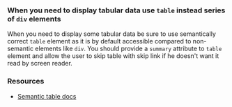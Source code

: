 ### When you need to display tabular data use `table` instead series of `div` elements

When you need to display some tabular data be sure to use semantically correct `table` element as it is by default accessible compared to non-semantic elements like `div`. You should provide a `summary` attribute to `table` element and allow the user to skip table with skip link if he doesn't want it read by screen reader.

### Resources
<!-- Whenever possible, include the links to more advanced guide-->
* [Semantic table docs](https://developer.mozilla.org/en-US/docs/Web/HTML/Element/table)

<!-- category: (0)-->
<!-- available categories:
    0: accessibility rules that everyone should follow with no exception
    1: accessibility tips that make outstanding user experience
    2: facts about designing for accessibility, testing etc.
-->